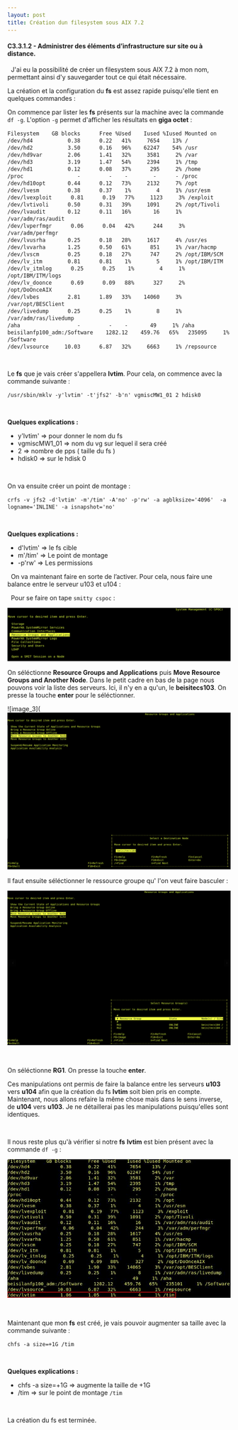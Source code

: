 ```yaml
---
layout: post
title: Création dun filesystem sous AIX 7.2
---
```


#### __C3.3.1.2 - Administrer des éléments d’infrastructure sur site ou à distance.__

&nbsp;
J'ai eu la possibilité de créer un filesystem sous AIX 7.2 à mon nom, permettant ainsi d'y sauvegarder tout ce qui était nécessaire. 

La création et la configuration du __fs__ est assez rapide puisqu'elle tient en quelques commandes :

On commence par lister les __fs__ présents sur la machine avec la commande `df -g`. L'option `-g` permet d'afficher les résultats en __giga octet__ :

```
Filesystem    GB blocks      Free %Used    Iused %Iused Mounted on
/dev/hd4           0.38      0.22   41%     7654    13% /
/dev/hd2           3.50      0.16   96%    62247    54% /usr
/dev/hd9var        2.06      1.41   32%     3581     2% /var
/dev/hd3           3.19      1.47   54%     2394     1% /tmp
/dev/hd1           0.12      0.08   37%      295     2% /home
/proc                 -         -    -        -      - /proc
/dev/hd10opt       0.44      0.12   73%     2132     7% /opt
/dev/lvesm         0.38      0.37    1%        4     1% /usr/esm
/dev/lvexploit      0.81      0.19   77%     1123     3% /exploit
/dev/lvtivoli      0.50      0.31   39%     1091     2% /opt/Tivoli
/dev/lvaudit       0.12      0.11   16%       16     1% /var/adm/ras/audit
/dev/lvperfmgr      0.06      0.04   42%      244     3% /var/adm/perfmgr
/dev/lvusrha       0.25      0.18   28%     1617     4% /usr/es
/dev/lvvarha       1.25      0.50   61%      851     1% /var/hacmp
/dev/lvscm         0.25      0.18   27%      747     2% /opt/IBM/SCM
/dev/lv_itm        0.81      0.81    1%        5     1% /opt/IBM/ITM
/dev/lv_itmlog      0.25      0.25    1%        4     1% /opt/IBM/ITM/logs
/dev/lv_doonce      0.69      0.09   88%      327     2% /opt/DoOnceAIX
/dev/lvbes         2.81      1.89   33%    14060     3% /var/opt/BESClient
/dev/livedump      0.25      0.25    1%        8     1% /var/adm/ras/livedump
/aha                  -         -    -       49     1% /aha
beisilanfp100_adm:/Software    1282.12    459.76   65%   235095     1% /Software
/dev/lvsource     10.03      6.87   32%     6663     1% /repsource
```

&nbsp;

Le __fs__ que je vais créer s'appellera __lvtim__. Pour cela, on commence avec la commande suivante :
```
/usr/sbin/mklv -y'lvtim' -t'jfs2' -b'n' vgmiscMW1_01 2 hdisk0
```
&nbsp;

__Quelques explications :__
- y'lvtim' => pour donner le nom du fs
-  vgmiscMW1_01 => nom du vg sur lequel il sera créé
-  2 => nombre de pps ( taille du fs )
- hdisk0 => sur le hdisk 0

&nbsp;
 
On va ensuite créer un point de montage :

```
crfs -v jfs2 -d'lvtim' -m'/tim' -A'no' -p'rw' -a agblksize='4096'  -a logname='INLINE' -a isnapshot='no'   
```

&nbsp;

__Quelques explications :__
- d'lvtim' => le fs cible
- m'/tim' => Le point de montage
- -p'rw' => Les permissions


&nbsp;
On va maintenant faire en sorte de l’activer. Pour cela, nous faire une balance entre le serveur u103 et u104 :


&nbsp;
Pour se faire on tape `smitty cspoc` :

![image_1](https://github.com/t-benedet/blog/blob/gh-pages/pictures/CREATE%20FS/1.png?raw=true) 

On séléctionne __Resource Groups and Applications__ puis __Move Resource Groups and Another Node__. Dans le petit cadre en bas de la page nous pouvons voir la liste des serveurs. Ici, il n'y en a qu'un, le __beisitecs103__. On presse la touche __enter__ pour le séléctionner. 

![image_3](![image_2](https://github.com/t-benedet/blog/blob/gh-pages/pictures/CREATE%20FS/3.png?raw=true)

Il faut ensuite séléctionner le ressource groupe qu' l'on veut faire basculer :

![image_4](https://github.com/t-benedet/blog/blob/gh-pages/pictures/CREATE%20FS/4.png?raw=true)

&nbsp;

On séléctionne __RG1__. On presse la touche __enter__. 

Ces manipulations ont permis de faire la balance entre les serveurs __u103__ vers __u104__ afin que la création du fs __lvtim__ soit bien pris en compte. Maintenant, nous allons refaire la même chose mais dans le sens inverse, de __u104__ vers __u103__. Je ne détaillerai pas les manipulations puisqu'elles sont identiques. 

&nbsp;

Il nous reste plus qu'à vérifier si notre __fs__ __lvtim__ est bien présent avec la commande `df -g` :

![image_4](https://github.com/t-benedet/blog/blob/gh-pages/pictures/CREATE%20FS/5.jpg?raw=true)

&nbsp;

Maintenant que mon __fs__ est créé, je vais pouvoir augmenter sa taille avec la commande suivante :

```
chfs -a size=+1G /tim
```

&nbsp;

__Quelques explications :__

- chfs -a size=+1G => augmente la taille de +1G
- /tim => sur le point de montage `/tim`

&nbsp;

La création du fs est terminée.
